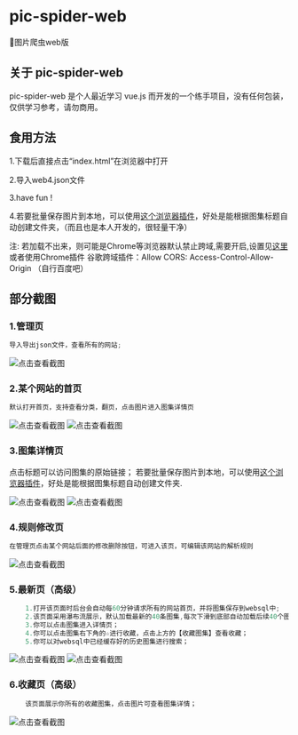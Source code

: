 # pic-spider-web

🙂图片爬虫web版

## 关于 pic-spider-web

pic-spider-web 是个人最近学习 vue.js 而开发的一个练手项目，没有任何包装，仅供学习参考，请勿商用。

## 食用方法

1.下载后直接点击“index.html”在浏览器中打开

2.导入web4.json文件

3.have fun !

4.若要批量保存图片到本地，可以使用[这个浏览器插件](https://github.com/htfei/chrome_exts/tree/master/5.1%20%E4%B8%8B%E8%BD%BD%20save_all_images)，好处是能根据图集标题自动创建文件夹，（而且也是本人开发的，很轻量干净）

注: 若加载不出来，则可能是Chrome等浏览器默认禁止跨域,需要开启,设置见[这里](https://www.cnblogs.com/shihaiming/p/10984394.html)
或者使用Chrome插件 谷歌跨域插件：Allow CORS: Access-Control-Allow-Origin （自行百度吧）

## 部分截图

### 1.管理页

```c
导入导出json文件，查看所有的网站;
```

![点击查看截图](./screenshot/index.png)

### 2.某个网站的首页

```c
默认打开首页，支持查看分类，翻页，点击图片进入图集详情页
```

![点击查看截图](./screenshot/home.png)
![点击查看截图](./screenshot/home2.png)

### 3.图集详情页


点击标题可以访问图集的原始链接；
若要批量保存图片到本地，可以使用[这个浏览器插件](https://github.com/htfei/chrome_exts/tree/master/5.1%20%E4%B8%8B%E8%BD%BD%20save_all_images)，好处是能根据图集标题自动创建文件夹.


![点击查看截图](./screenshot/save.png)
![点击查看截图](./screenshot/save2.png)

### 4.规则修改页

```c
在管理页点击某个网站后面的修改删除按钮，可进入该页，可编辑该网站的解析规则
```

![点击查看截图](./screenshot/set.png)

### 5.最新页（高级）

```c
    1.打开该页面时后台会自动每60分钟请求所有的网站首页，并将图集保存到websql中;
    2.该页面采用瀑布流展示，默认加载最新的40条图集,每次下滑到底部自动加载后续40个图集，直到加载完毕；你也可以点击翻页加载历史图集；
    3.你可以点击图集进入详情页；
    4.你可以点击图集右下角的☆进行收藏，点击上方的【收藏图集】查看收藏；
    5.你可以对websql中已经缓存好的历史图集进行搜索；
```

![点击查看截图](./screenshot/news.png)
![点击查看截图](./screenshot/news2.png)

### 6.收藏页（高级）

```c
    该页面展示你所有的收藏图集，点击图片可查看图集详情；
```

![点击查看截图](./screenshot/like.png)